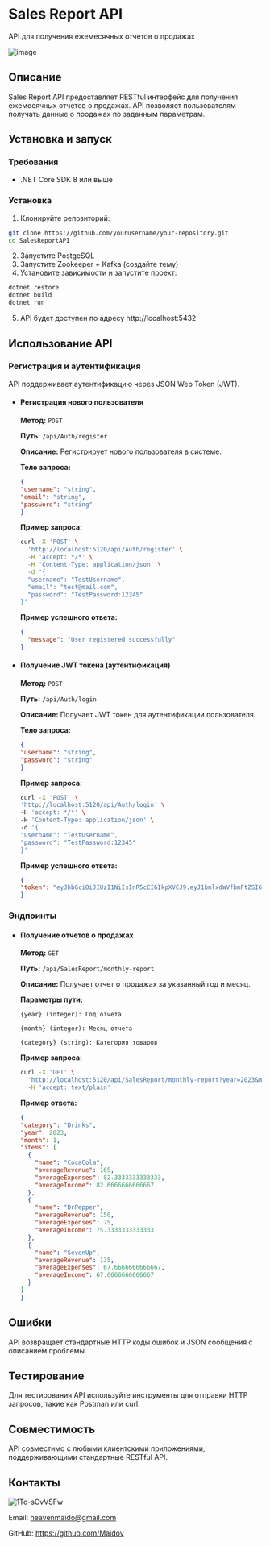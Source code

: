 # Sales Report API

API для получения ежемесячных отчетов о продажах

![image](https://github.com/Maidov/SalesReport_Microservice/assets/115298811/36c78b47-9c26-4590-8af4-a606489824ef)

## Описание

Sales Report API предоставляет RESTful интерфейс для получения ежемесячных отчетов о продажах. API позволяет пользователям получать данные о продажах по заданным параметрам.

## Установка и запуск

### Требования

- .NET Core SDK 8 или выше

### Установка

1. Клонируйте репозиторий:
```bash
git clone https://github.com/yourusername/your-repository.git
cd SalesReportAPI
```
2. Запустите PostgeSQL
3. Запустите Zookeeper + Kafka (создайте тему) 
5. Установите зависимости и запустите проект:
```bash
dotnet restore
dotnet build
dotnet run
```
5. API будет доступен по адресу http://localhost:5432

## Использование API
### Регистрация и аутентификация
API поддерживает аутентификацию через JSON Web Token (JWT).

- #### Регистрация нового пользователя
  **Метод:**   ```POST```

  **Путь:**   ```/api/Auth/register```

  **Описание:** Регистрирует нового пользователя в системе.

  **Тело запроса:**
  ```json
  {
  "username": "string",
  "email": "string",
  "password": "string"
  }
  ```
  **Пример запроса:**
  ```bash
  curl -X 'POST' \
    'http://localhost:5120/api/Auth/register' \
    -H 'accept: */*' \
    -H 'Content-Type: application/json' \
    -d '{
    "username": "TestUsername",
    "email": "test@mail.com",
    "password": "TestPassword:12345"
  }'
  ```
  **Пример успешного ответа:**
  ```json
  {
    "message": "User registered successfully"
  }
  ```
- #### Получение JWT токена (аутентификация)
  **Метод:**   ```POST```

  **Путь:**   ```/api/Auth/login```

  **Описание:** Получает JWT токен для аутентификации пользователя.

  **Тело запроса:**
  ```json
  {
  "username": "string",
  "password": "string"
  }
  ```

  **Пример запроса:**
  ```bash
  curl -X 'POST' \
  'http://localhost:5120/api/Auth/login' \
  -H 'accept: */*' \
  -H 'Content-Type: application/json' \
  -d '{
  "username": "TestUsername",
  "password": "TestPassword:12345"
  }'
  ```

  **Пример успешного ответа:**
  ```json
  {
  "token": "eyJhbGciOiJIUzI1NiIsInR5cCI6IkpXVCJ9.eyJ1bmlxdWVfbmFtZSI6IlRlc3RVc2VybmFtZSIsIm5iZiI6MTcyMDUzODE2NiwiZXhwIjoxNzIwNTQxNzY2LCJpYXQiOjE3MjA1MzgxNjZ9.GNyCGzTuOaG6zgXbR2v2gPeHV5VJLqY0Ju9CSpor3H4"
  }
  ```

### Эндпоинты
- #### Получение отчетов о продажах
  **Метод:**   ```GET```

  **Путь:**   ```/api/SalesReport/monthly-report```

  **Описание:** Получает отчет о продажах за указанный год и месяц.

  **Параметры пути:**
  ```
  {year} (integer): Год отчета
  
  {month} (integer): Месяц отчета
  
  {category} (string): Категория товаров
  ```
  
  **Пример запроса:**
  ```bash
  curl -X 'GET' \
    'http://localhost:5120/api/SalesReport/monthly-report?year=2023&month=1&category=Drinks' \
    -H 'accept: text/plain'
  ```
  **Пример ответа:**
  ```json
  {
  "category": "Drinks",
  "year": 2023,
  "month": 1,
  "items": [
    {
      "name": "CocaCola",
      "averageRevenue": 165,
      "averageExpenses": 82.3333333333333,
      "averageIncome": 82.6666666666667
    },
    {
      "name": "DrPepper",
      "averageRevenue": 150,
      "averageExpenses": 75,
      "averageIncome": 75.3333333333333
    },
    {
      "name": "SevenUp",
      "averageRevenue": 135,
      "averageExpenses": 67.6666666666667,
      "averageIncome": 67.6666666666667
    }
  ]
  }
  ```

## Ошибки
  API возвращает стандартные HTTP коды ошибок и JSON сообщения с описанием проблемы.

## Тестирование
  Для тестирования API используйте инструменты для отправки HTTP запросов, такие как Postman или curl.

## Совместимость
  API совместимо с любыми клиентскими приложениями, поддерживающими стандартные RESTful API.

## Контакты
   ![1To-sCvVSFw](https://github.com/Maidov/SalesReport_Microservice/assets/115298811/57f5594c-84fe-4f0d-a476-de57472636e1)

  Email: heavenmaido@gmail.com
  
  GitHub: https://github.com/Maidov

